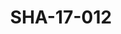 ---
pid: SHA-17-012
title: SHA-17-012
language: en
original_label: 
rights: Sharhabil Ahmed
location_of_original: Sharhabil Ahmed
photographer_or_studio: Studio Jack Kuwait
scanned_from: photograph 13.1 by 17.8
_date: '1964'
location: Kuwait
description: Kuwaiti official
additional_notes: 
permission_display: 'yes'
on_server: 'no'
on_website: 'no'
permalink: /photopages/en/SHA-17-012
layout: photo-page
---